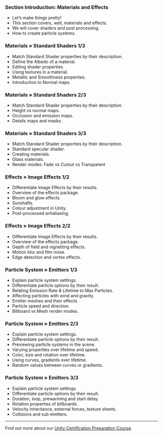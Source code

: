 ### Section Introduction:  Materials and Effects ###

+ Let’s make things pretty!
+ This section covers, well, materials and effects.
+ We will cover shaders and post processing.
+ How to create particle systems.

### Materials » Standard Shaders 1/3 ###

+ Match Standard Shader properties by their description.
+ Define the Albedo of a material.
+ Editing shader properties.
+ Using textures in a material.
+ Metallic and Smoothness properties.
+ Introduction to Normal maps.

### Materials » Standard Shaders 2/3 ###

+ Match Standard Shader properties by their description.
+ Height vs normal maps.
+ Occlusion and emission maps.
+ Details maps and masks.

### Materials » Standard Shaders 3/3 ###

+ Match Standard Shader properties by their description.
+ Standard specular shader.
+ Creating materials.
+ Glass materials.
+ Render modes: Fade vs Cutout vs Transparent

### Effects » Image Effects 1/2 ###

+ Differentiate Image Effects by their results.
+ Overview of the effects package.
+ Bloom and glow effects.
+ Sunshafts.
+ Colour adjustment in Unity.
+ Post-processed antialiasing.

### Effects » Image Effects 2/2 ###

+ Differentiate Image Effects by their results.
+ Overview of the effects package.
+ Depth of field and vignetting effects.
+ Motion blur and film noise.
+ Edge detection and vortex effects.

### Particle System » Emitters 1/3 ###

+ Explain particle system settings.
+ Differentiate particle options by their result.
+ Relating Emission Rate & Lifetime to Max Particles.
+ Affecting particles with wind and gravity.
+ Emitter meshes and their effects.
+ Particle speed and direction.
+ Billboard vs Mesh render modes.

### Particle System » Emitters 2/3 ###

+ Explain particle system settings.
+ Differentiate particle options by their result.
+ Previewing particle systems in the scene.
+ Varying properties over lifetime and speed.
+ Color, size and rotation over lifetime.
+ Using curves, gradients over lifetime.
+ Random values between curves or gradients.

### Particle System » Emitters 3/3 ###

+ Explain particle system settings.
+ Differentiate particle options by their result.
+ Duration, loop, prewarming and start delay.
+ Rotation properties of billboards.
+ Velocity inheritance, external forces, texture sheets.
+ Collisions and sub emitters.

---
Find out more about our [Unity Certification Preparation Course](https://www.udemy.com/unitycert?couponCode=GitHubDiscount).
